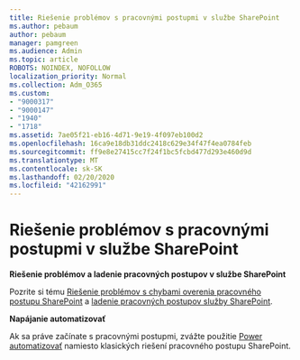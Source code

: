 ```yaml
---
title: Riešenie problémov s pracovnými postupmi v službe SharePoint
ms.author: pebaum
author: pebaum
manager: pamgreen
ms.audience: Admin
ms.topic: article
ROBOTS: NOINDEX, NOFOLLOW
localization_priority: Normal
ms.collection: Adm_O365
ms.custom:
- "9000317"
- "9000147"
- "1940"
- "1718"
ms.assetid: 7ae05f21-eb16-4d71-9e19-4f097eb100d2
ms.openlocfilehash: 16ca9e18db31ddc2418c629e34f47f4ea0784feb
ms.sourcegitcommit: ff9e8e27415cc7f24f1bc5fcbd477d293e460d9d
ms.translationtype: MT
ms.contentlocale: sk-SK
ms.lasthandoff: 02/20/2020
ms.locfileid: "42162991"
---
```

# <a name="troubleshoot-workflows-in-sharepoint"></a>Riešenie problémov s pracovnými postupmi v službe SharePoint

**Riešenie problémov a ladenie pracovných postupov v službe SharePoint**

Pozrite si tému [Riešenie problémov s chybami overenia pracovného postupu SharePoint](https://docs.microsoft.com/sharepoint/dev/general-development/troubleshooting-sharepoint-server-workflow-validation-errors-in-visio) a [ladenie pracovných postupov služby SharePoint](https://docs.microsoft.com/sharepoint/dev/general-development/debugging-sharepoint-server-workflows).

**Napájanie automatizovať**

Ak sa práve začínate s pracovnými postupmi, zvážte použitie [Power automatizovať](https://docs.microsoft.com/power-automate/modern-approvals) namiesto klasických riešení pracovného postupu SharePoint.
